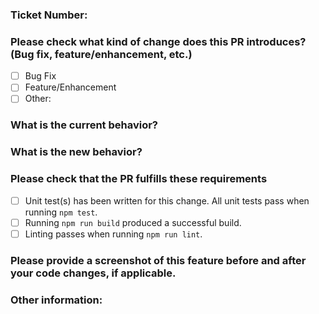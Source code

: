 ### Ticket Number:
<!-- JIRA ticket number this PR addresses -->

### Please check what kind of change does this PR introduces? (Bug fix, feature/enhancement, etc.)
-   [ ] Bug Fix
-   [ ] Feature/Enhancement
-   [ ] Other: <!-- Please specify (refactor, update documentation, etc)-->

### What is the current behavior?

### What is the new behavior?

### Please check that the PR fulfills these requirements
-   [ ] Unit test(s) has been written for this change. All unit tests pass when running `npm test`.
-   [ ] Running `npm run build` produced a successful build.
-   [ ] Linting passes when running `npm run lint`.

### Please provide a screenshot of this feature before and after your code changes, if applicable.

### Other information: